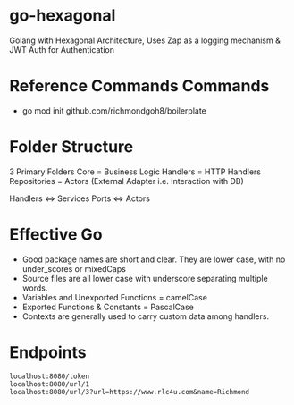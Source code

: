 # go-hexagonal
Golang with Hexagonal Architecture, Uses Zap as a logging mechanism & JWT Auth for Authentication

# Reference Commands Commands
- go mod init github.com/richmondgoh8/boilerplate

# Folder Structure
3 Primary Folders
Core = Business Logic
Handlers = HTTP Handlers
Repositories = Actors (External Adapter i.e. Interaction with DB)

Handlers <=> Services
Ports <=> Actors

# Effective Go
- Good package names are short and clear. They are lower case, with no under_scores or mixedCaps
- Source files are all lower case with underscore separating multiple words.
- Variables and Unexported Functions = camelCase
- Exported Functions & Constants = PascalCase
- Contexts are generally used to carry custom data among handlers.

# Endpoints
```cgo
localhost:8080/token
localhost:8080/url/1
localhost:8080/url/3?url=https://www.rlc4u.com&name=Richmond
```